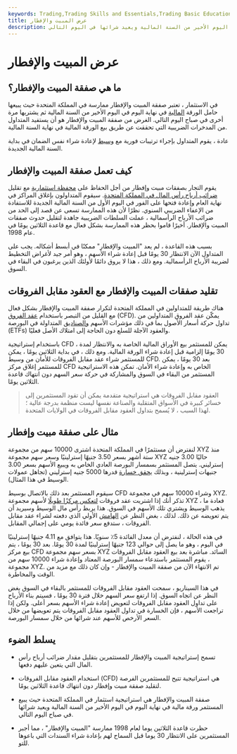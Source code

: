 ```yaml
---
keywords: Trading,Trading Skills and Essentials,Trading Basic Education,Trading Skills
title: عرض المبيت والإفطار
description: في المملكة المتحدة ، تكون صفقة المبيت والإفطار عندما يبيع المتداول ورقة مالية في نهاية اليوم الأخير من السنة المالية ويعيد شرائها في اليوم التالي.
---
```


# عرض المبيت والإفطار
## ما هي صفقة المبيت والإفطار؟

في الاستثمار ، تعتبر صفقة المبيت والإفطار ممارسة في المملكة المتحدة حيث يبيعها حامل الورقة [المالية](/security) في نهاية اليوم في اليوم الأخير من السنة المالية ثم يشتريها مرة أخرى في صباح اليوم التالي. الغرض من صفقة المبيت والإفطار هو أن يستفيد المتداول من المدخرات الضريبية التي تحققت عن طريق بيع الورقة المالية في نهاية السنة المالية.

عادة ، يقوم المتداول بإجراء ترتيبات فورية مع [وسيط](/broker) لإعادة شراء نفس الضمان في بداية السنة المالية الجديدة.

## كيف تعمل صفقة المبيت والإفطار

يقوم التجار بصفقات مبيت وإفطار من أجل الحفاظ على [محفظة استثمارية](/portfolio) مع تقليل [ضرائب أرباح رأس المال في المملكة المتحدة](/capital_gains_tax). سيقوم المتداولون بإغلاق المراكز في نهاية العام وإعادة فتحها على الفور في اليوم الأول من السنة المالية الجديدة للاستفادة من الإعفاء الضريبي السنوي. نظرًا لأن هذه الممارسة تسعى عن قصد إلى الحد من ضرائب الأرباح الرأسمالية ، عملت السلطات الضريبية جاهدة لتقليل حدوث صفقات المبيت والإفطار. أخيرًا قاموا بحظر هذه الممارسة بشكل فعال مع قاعدة الثلاثين يومًا في عام 1998.

بسبب هذه القاعدة ، لم يعد "المبيت والإفطار" ممكنًا في أبسط أشكاله. يجب على المتداول الآن الانتظار 30 يومًا قبل إعادة شراء الأسهم ، وهو أمر جيد لأغراض التخطيط لضريبة الأرباح الرأسمالية. ومع ذلك ، هذا لا يروق دائمًا لأولئك الذين يرغبون في البقاء في السوق.

## تقليد صفقات المبيت والإفطار مع العقود مقابل الفروقات

هناك طريقة للمتداولين في المملكة المتحدة لتكرار صفقة المبيت والإفطار بشكل فعال مع القليل من التبصر باستخدام [عقد الفروق](/contractfordifferences) (CFD). يمكّن عقد الفروق المتداولين من تداول حركة أسعار الأصول بما في ذلك مؤشرات الأسهم [والصناديق](/etf) المتداولة في البورصة (ETFs) والعقود الآجلة للسلع دون الحاجة إلى امتلاك الأصل فعليًا.

باستخدام إستراتيجية CFD ، يمكن للمستثمر بيع الأوراق المالية الخاصة به والانتظار لمدة 30 يومًا إلزامية قبل إعادة شراء الورقة المالية. ومع ذلك ، في بداية الثلاثين يومًا ، يمكن للمستثمر شراء عقد مقابل الفروقات للأمان من وسيط CFD. بعد 30 يومًا ، يمكن للمستثمر إغلاق مركز CFD الخاص به وإعادة شراء الأمان. تمكن هذه الاستراتيجية المستثمر من البقاء في السوق والمشاركة في حركة سعر السهم دون انتهاك قاعدة الثلاثين يومًا.

> العقود مقابل الفروقات هي استراتيجية متقدمة يمكن أن تقود المستثمرين إلى خسائر كبيرة في الأسواق المتقلبة والصناعة نفسها ليست منظمة بدرجة عالية ؛ لهذا السبب ، لا يُسمح بتداول العقود مقابل الفروقات في الولايات المتحدة.

>

## مثال على صفقة مبيت وإفطار

لنفترض أن مستثمرًا في المملكة المتحدة اشترى 10000 سهم من مجموعة XYZ منذ ستة أشهر بسعر 3.50 جنيهًا إسترلينيًا وسعر سهم مجموعة XYZ حاليًا 3.00 جنيه إسترليني. يتصل المستثمر بسمسار البورصة العادي الخاص به ويبيع الأسهم بسعر 3.00 جنيهات إسترلينية ، وبذلك [يحقق خسارة](/recognizedloss) قدرها 5000 جنيه إسترليني (تجاهل عمولات الوسيط في هذا المثال).

سيقوم المستثمر بعد ذلك بالاتصال بوسيط CFD وشراء 10000 سهم في مجموعة XYZ. تذكر أنك إذا اشتريت عقد فروقات [لتعكس مركزًا طويلًا](/long) لأسهم مجموعة XYZ ، فعادة ما يذهب الوسيط ويشتري تلك الأسهم في السوق. هذا يربط رأس مال الوسيط وسيريد أن يتم تعويضه عن ذلك. لذلك ، بغض النظر عن [الهامش](/margin) الأولي الذي دفعته لشراء عقد مقابل الفروقات ، ستدفع سعر فائدة يومي على إجمالي المقابل.

في هذه الحالة ، لنفترض أن معدل الفائدة 5٪ سنويًا. هذا يتوافق مع 4.11 جنيهًا إسترلينيًا في اليوم ، وهو ما يصل إلى حوالي 123 جنيهًا إسترلينيًا لمدة 30 يومًا. بعد 30 يومًا ، يتم بيع مركز CFD بسعر سهم مجموعة XYZ السائد. مباشرة بعد بيع العقود مقابل الفروقات ، يقوم المستثمر باستدعاء سمسار البورصة المعتاد وإعادة شراء 10000 سهم من مجموعة XYZ. تم الانتهاء الآن من صفقة المبيت والإفطار - وإن كان ذلك مع مزيد من الوقت والمخاطرة.

في هذا السيناريو ، سمحت العقود مقابل الفروقات للمستثمر بالبقاء في السوق بغض النظر عن اتجاه السوق. إذا ارتفع سعر السهم خلال فترة 30 يومًا ، فسيتم بناء الأرباح على تداول العقود مقابل الفروقات لتعويض إعادة شراء الأسهم بسعر أعلى. ولكن إذا تراجعت الأسهم ، فإن الخسارة في تداول العقود مقابل الفروقات يتم تعويضها من خلال السعر الأرخص للأسهم عند شرائها من خلال سمسار البورصة.

## يسلط الضوء

- تسمح إستراتيجية المبيت والإفطار للمستثمرين بتقليل مقدار ضرائب أرباح رأس المال التي يتعين عليهم دفعها.

- استخدام العقود مقابل الفروقات (CFD) هي استراتيجية تتيح للمستثمرين الفرصة لتقليد صفقة مبيت وإفطار دون انتهاك قاعدة الثلاثين يومًا.

- صفقة المبيت والإفطار هي استراتيجية استثمار في المملكة المتحدة حيث يبيع المستثمر ورقة مالية في نهاية اليوم في اليوم الأخير من السنة المالية ويعيد شرائها في صباح اليوم التالي.

- حظرت قاعدة الثلاثين يوما لعام 1998 ممارسة "المبيت والإفطار" ، مما أجبر المستثمرين على الانتظار 30 يوما قبل السماح لهم بإعادة شراء السندات التي باعوها للتو.

